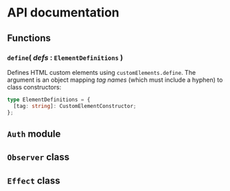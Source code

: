 # API documentation

## Functions

### `define`( _defs_ : `ElementDefinitions` )

Defines HTML custom elements using `customElements.define`. The
argument is an object mapping _tag names_ (which must include a
hyphen) to class constructors:

```ts
type ElementDefinitions = {
  [tag: string]: CustomElementConstructor;
};
```

## `Auth` module

## `Observer` class

## `Effect` class

